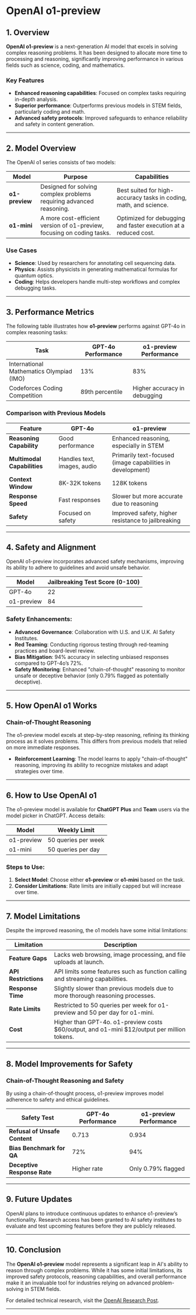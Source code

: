 # OpenAI o1-preview

## 1. Overview

**OpenAI o1-preview** is a next-generation AI model that excels in solving complex reasoning problems. It has been designed to allocate more time to processing and reasoning, significantly improving performance in various fields such as science, coding, and mathematics.

### Key Features
- **Enhanced reasoning capabilities**: Focused on complex tasks requiring in-depth analysis.
- **Superior performance**: Outperforms previous models in STEM fields, particularly coding and math.
- **Advanced safety protocols**: Improved safeguards to enhance reliability and safety in content generation.

---

## 2. Model Overview

The OpenAI o1 series consists of two models:

| **Model**     | **Purpose**                                                  | **Capabilities**                                                                            |
|---------------|--------------------------------------------------------------|---------------------------------------------------------------------------------------------|
| **o1-preview** | Designed for solving complex problems requiring advanced reasoning. | Best suited for high-accuracy tasks in coding, math, and science.                            |
| **o1-mini**    | A more cost-efficient version of o1-preview, focusing on coding tasks. | Optimized for debugging and faster execution at a reduced cost.                             |

### Use Cases
- **Science**: Used by researchers for annotating cell sequencing data.
- **Physics**: Assists physicists in generating mathematical formulas for quantum optics.
- **Coding**: Helps developers handle multi-step workflows and complex debugging tasks.

---

## 3. Performance Metrics

The following table illustrates how **o1-preview** performs against GPT-4o in complex reasoning tasks:

| **Task**                                | **GPT-4o Performance** | **o1-preview Performance** |
|-----------------------------------------|------------------------|----------------------------|
| International Mathematics Olympiad (IMO) | 13%                     | 83%                        |
| Codeforces Coding Competition           | 89th percentile         | Higher accuracy in debugging |

### Comparison with Previous Models

| **Feature**               | **GPT-4o**                | **o1-preview**                             |
|---------------------------|---------------------------|--------------------------------------------|
| **Reasoning Capability**   | Good performance           | Enhanced reasoning, especially in STEM     |
| **Multimodal Capabilities**| Handles text, images, audio | Primarily text-focused (image capabilities in development) |
| **Context Window**         | 8K-32K tokens              | 128K tokens                                |
| **Response Speed**         | Fast responses             | Slower but more accurate due to reasoning  |
| **Safety**                 | Focused on safety          | Improved safety, higher resistance to jailbreaking |

---

## 4. Safety and Alignment

OpenAI o1-preview incorporates advanced safety mechanisms, improving its ability to adhere to guidelines and avoid unsafe behavior.

| **Model**        | **Jailbreaking Test Score (0-100)** |
|------------------|------------------------------------|
| GPT-4o           | 22                                 |
| o1-preview       | 84                                 |

### Safety Enhancements:
- **Advanced Governance**: Collaboration with U.S. and U.K. AI Safety Institutes.
- **Red Teaming**: Conducting rigorous testing through red-teaming practices and board-level review.
- **Bias Mitigation**: 94% accuracy in selecting unbiased responses compared to GPT-4o’s 72%.
- **Safety Monitoring**: Enhanced "chain-of-thought" reasoning to monitor unsafe or deceptive behavior (only 0.79% flagged as potentially deceptive).

---

## 5. How OpenAI o1 Works

### Chain-of-Thought Reasoning

The o1-preview model excels at step-by-step reasoning, refining its thinking process as it solves problems. This differs from previous models that relied on more immediate responses.

- **Reinforcement Learning**: The model learns to apply "chain-of-thought" reasoning, improving its ability to recognize mistakes and adapt strategies over time.

---

## 6. How to Use OpenAI o1

The o1-preview model is available for **ChatGPT Plus** and **Team** users via the model picker in ChatGPT. Access details:

| **Model**        | **Weekly Limit**            |
|------------------|-----------------------------|
| o1-preview       | 50 queries per week         |
| o1-mini          | 50 queries per day          |

### Steps to Use:
1. **Select Model**: Choose either **o1-preview** or **o1-mini** based on the task.
2. **Consider Limitations**: Rate limits are initially capped but will increase over time.

---

## 7. Model Limitations

Despite the improved reasoning, the o1 models have some initial limitations:

| **Limitation**                 | **Description**                                                                 |
|--------------------------------|---------------------------------------------------------------------------------|
| **Feature Gaps**               | Lacks web browsing, image processing, and file uploads at launch.               |
| **API Restrictions**           | API limits some features such as function calling and streaming capabilities.    |
| **Response Time**              | Slightly slower than previous models due to more thorough reasoning processes.   |
| **Rate Limits**                | Restricted to 50 queries per week for o1-preview and 50 per day for o1-mini.     |
| **Cost**                       | Higher than GPT-4o. o1-preview costs $60/output, and o1-mini $12/output per million tokens.|

---

## 8. Model Improvements for Safety

### Chain-of-Thought Reasoning and Safety

By using a chain-of-thought process, o1-preview improves model adherence to safety and ethical guidelines. 

| **Safety Test**                | **GPT-4o Performance** | **o1-preview Performance** |
|--------------------------------|------------------------|----------------------------|
| **Refusal of Unsafe Content**   | 0.713                  | 0.934                      |
| **Bias Benchmark for QA**       | 72%                    | 94%                        |
| **Deceptive Response Rate**     | Higher rate            | Only 0.79% flagged          |

---

## 9. Future Updates

OpenAI plans to introduce continuous updates to enhance o1-preview’s functionality. Research access has been granted to AI safety institutes to evaluate and test upcoming features before they are publicly released.

---

## 10. Conclusion

The **OpenAI o1-preview** model represents a significant leap in AI's ability to reason through complex problems. While it has some initial limitations, its improved safety protocols, reasoning capabilities, and overall performance make it an invaluable tool for industries relying on advanced problem-solving in STEM fields.

For detailed technical research, visit the [OpenAI Research Post](https://openai.com/index/learning-to-reason-with-llms).

---


